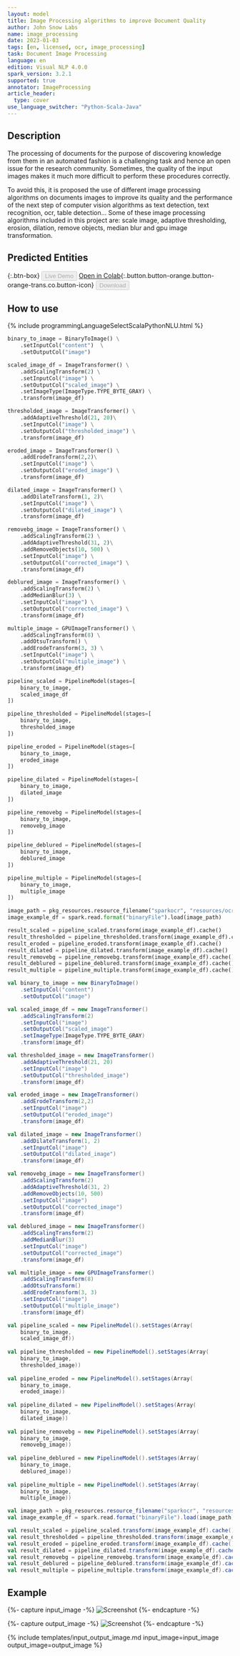 ```yaml
---
layout: model
title: Image Processing algorithms to improve Document Quality
author: John Snow Labs
name: image_processing
date: 2023-01-03
tags: [en, licensed, ocr, image_processing]
task: Document Image Processing
language: en
edition: Visual NLP 4.0.0
spark_version: 3.2.1
supported: true
annotator: ImageProcessing
article_header:
  type: cover
use_language_switcher: "Python-Scala-Java"
---
```


## Description

The processing of documents for the purpose of discovering  knowledge from them in an automated fashion is a challenging task and hence an open issue for the research community. Sometimes, the quality of the input images makes it much more difficult to perform these procedures correctly.

To avoid this, it is proposed the use of different image processing algorithms on documents images to improve its quality and the performance of the next step of computer vision algorithms as text detection, text recognition, ocr, table detection... Some of these image processing algorithms included in this project are: scale image, adaptive thresholding, erosion, dilation, remove objects, median blur and gpu image transformation.

## Predicted Entities

{:.btn-box}
<button class="button button-orange" disabled>Live Demo</button>
[Open in Colab](https://github.com/JohnSnowLabs/spark-ocr-workshop/blob/master/tutorials/Certification_Trainings/1.2.Image_processing.ipynb){:.button.button-orange.button-orange-trans.co.button-icon}
<button class="button button-orange" disabled>Download</button>

## How to use

<div class="tabs-box" markdown="1">
{% include programmingLanguageSelectScalaPythonNLU.html %}

```python
binary_to_image = BinaryToImage() \
    .setInputCol("content")  \
    .setOutputCol("image") 

scaled_image_df = ImageTransformer() \
    .addScalingTransform(2) \
    .setInputCol("image") \
    .setOutputCol("scaled_image") \
    .setImageType(ImageType.TYPE_BYTE_GRAY) \
    .transform(image_df)

thresholded_image = ImageTransformer() \
    .addAdaptiveThreshold(21, 20)\
    .setInputCol("image") \
    .setOutputCol("thresholded_image") \
    .transform(image_df)

eroded_image = ImageTransformer() \
    .addErodeTransform(2,2)\
    .setInputCol("image") \
    .setOutputCol("eroded_image") \
    .transform(image_df)

dilated_image = ImageTransformer() \
    .addDilateTransform(1, 2)\
    .setInputCol("image") \
    .setOutputCol("dilated_image") \
    .transform(image_df)

removebg_image = ImageTransformer() \
    .addScalingTransform(2) \
    .addAdaptiveThreshold(31, 2)\
    .addRemoveObjects(10, 500) \
    .setInputCol("image") \
    .setOutputCol("corrected_image") \
    .transform(image_df)

deblured_image = ImageTransformer() \
    .addScalingTransform(2) \
    .addMedianBlur(3) \
    .setInputCol("image") \
    .setOutputCol("corrected_image") \
    .transform(image_df)

multiple_image = GPUImageTransformer() \
    .addScalingTransform(8) \
    .addOtsuTransform() \
    .addErodeTransform(3, 3) \
    .setInputCol("image") \
    .setOutputCol("multiple_image") \
    .transform(image_df)

pipeline_scaled = PipelineModel(stages=[
    binary_to_image,
    scaled_image_df
])

pipeline_thresholded = PipelineModel(stages=[
    binary_to_image,
    thresholded_image
])

pipeline_eroded = PipelineModel(stages=[
    binary_to_image,
    eroded_image
])

pipeline_dilated = PipelineModel(stages=[
    binary_to_image,
    dilated_image
])

pipeline_removebg = PipelineModel(stages=[
    binary_to_image,
    removebg_image
])

pipeline_deblured = PipelineModel(stages=[
    binary_to_image,
    deblured_image
])

pipeline_multiple = PipelineModel(stages=[
    binary_to_image,
    multiple_image
])

image_path = pkg_resources.resource_filename("sparkocr", "resources/ocr/images/check.jpg")
image_example_df = spark.read.format("binaryFile").load(image_path)

result_scaled = pipeline_scaled.transform(image_example_df).cache()
result_thresholded = pipeline_thresholded.transform(image_example_df).cache()
result_eroded = pipeline_eroded.transform(image_example_df).cache()
result_dilated = pipeline_dilated.transform(image_example_df).cache()
result_removebg = pipeline_removebg.transform(image_example_df).cache()
result_deblured = pipeline_deblured.transform(image_example_df).cache()
result_multiple = pipeline_multiple.transform(image_example_df).cache()
```
```scala
val binary_to_image = new BinaryToImage() 
    .setInputCol("content")  
    .setOutputCol("image") 

val scaled_image_df = new ImageTransformer() 
    .addScalingTransform(2) 
    .setInputCol("image") 
    .setOutputCol("scaled_image") 
    .setImageType(ImageType.TYPE_BYTE_GRAY) 
    .transform(image_df)

val thresholded_image = new ImageTransformer() 
    .addAdaptiveThreshold(21, 20)
    .setInputCol("image") 
    .setOutputCol("thresholded_image") 
    .transform(image_df)

val eroded_image = new ImageTransformer() 
    .addErodeTransform(2,2)
    .setInputCol("image") 
    .setOutputCol("eroded_image") 
    .transform(image_df)

val dilated_image = new ImageTransformer() 
    .addDilateTransform(1, 2)
    .setInputCol("image") 
    .setOutputCol("dilated_image") 
    .transform(image_df)

val removebg_image = new ImageTransformer() 
    .addScalingTransform(2) 
    .addAdaptiveThreshold(31, 2)
    .addRemoveObjects(10, 500) 
    .setInputCol("image") 
    .setOutputCol("corrected_image") 
    .transform(image_df)

val deblured_image = new ImageTransformer() 
    .addScalingTransform(2) 
    .addMedianBlur(3) 
    .setInputCol("image") 
    .setOutputCol("corrected_image") 
    .transform(image_df)

val multiple_image = new GPUImageTransformer() 
    .addScalingTransform(8) 
    .addOtsuTransform() 
    .addErodeTransform(3, 3) 
    .setInputCol("image") 
    .setOutputCol("multiple_image") 
    .transform(image_df)

val pipeline_scaled = new PipelineModel().setStages(Array(
    binary_to_image, 
    scaled_image_df))
    
val pipeline_thresholded = new PipelineModel().setStages(Array(
    binary_to_image, 
    thresholded_image))
    
val pipeline_eroded = new PipelineModel().setStages(Array(
    binary_to_image, 
    eroded_image))
    
val pipeline_dilated = new PipelineModel().setStages(Array(
    binary_to_image, 
    dilated_image))
    
val pipeline_removebg = new PipelineModel().setStages(Array(
    binary_to_image, 
    removebg_image))
    
val pipeline_deblured = new PipelineModel().setStages(Array(
    binary_to_image, 
    deblured_image))
    
val pipeline_multiple = new PipelineModel().setStages(Array(
    binary_to_image, 
    multiple_image))

val image_path = pkg_resources.resource_filename("sparkocr", "resources/ocr/images/check.jpg")
val image_example_df = spark.read.format("binaryFile").load(image_path)

val result_scaled = pipeline_scaled.transform(image_example_df).cache()
val result_thresholded = pipeline_thresholded.transform(image_example_df).cache()
val result_eroded = pipeline_eroded.transform(image_example_df).cache()
val result_dilated = pipeline_dilated.transform(image_example_df).cache()
val result_removebg = pipeline_removebg.transform(image_example_df).cache()
val result_deblured = pipeline_deblured.transform(image_example_df).cache()
val result_multiple = pipeline_multiple.transform(image_example_df).cache()
```
</div>

## Example

{%- capture input_image -%}
![Screenshot](/assets/images/examples_ocr/image2.png)
{%- endcapture -%}

{%- capture output_image -%}
![Screenshot](/assets/images/examples_ocr/image2_out2.png)
{%- endcapture -%}


{% include templates/input_output_image.md
input_image=input_image
output_image=output_image
%}